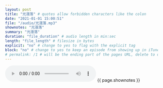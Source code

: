 ```yaml
---
layout: post
title: "光漲落" # quotes allow forbidden characters like the colon
date: "2021-01-01 15:00:51"
file: "/audio/光漲落.mp3"
shownotes: "光漲落"
summary: "光漲落"
duration: "file_duration" # audio length in min:sec
length: "file_length" # filesize in bytes
explicit: "no" # change to yes to flag with the explicit tag
block: "no" # change to yes to keep an episode from showing up in iTunes
# permalink: /1 # will be the ending part of the pages URL, delete to default to the title
---
```


<audio controls>
<source src="{{site.url}}{{site.baseurl}}{{ page.file }}" type="audio/x-mp3">
Your browser does not support the audio element.
</audio>
{{ page.shownotes }}
